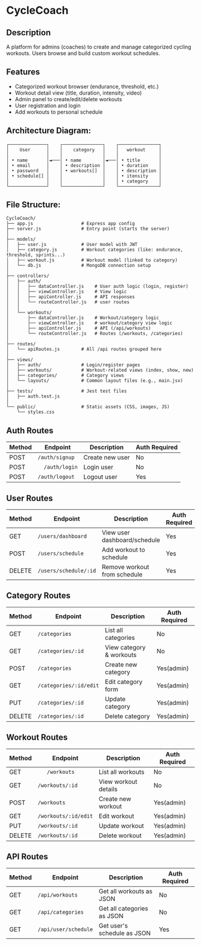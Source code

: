 # CycleCoach


## Description
A platform for admins (coaches) to create and manage categorized cycling workouts. Users browse and build custom workout schedules.


## Features
- Categorized workout browser (endurance, threshold, etc.)
- Workout detail view (title, duration, intensity, video)
- Admin panel to create/edit/delete workouts
- User registration and login
- Add workouts to personal schedule



## Architecture Diagram:
```
┌──────────────┐    ┌───────────────┐    ┌───────────────┐
│    User      │    │    category   │    │   workout     │
│              │    │               │    │               │
│ • name       │◄───│ • name        │◄───│ • title       │
│ • email      │    │ • description │    │ • duration    │
│ • password   │    │ • workouts[]  │    │ • description │
│ • schedule[] │    │               │    │ • itensity    │
│              │    │               │    │ • category    │
└──────────────┘    └───────────────┘    └───────────────┘
```

## File Structure:
```
CycleCoach/
├── app.js                  # Express app config
├── server.js               # Entry point (starts the server)
│
├── models/
│   ├── user.js             # User model with JWT
│   ├── category.js         # Workout categories (like: endurance, threshold, sprints...)
│   ├── workout.js          # Workout model (linked to category)
│   └── db.js               # MongoDB connection setup
│
├── controllers/
│   ├── auth/
│   │   ├── dataController.js    # User auth logic (login, register)
│   │   ├── viewController.js    # View logic
│   │   ├── apiController.js     # API responses
│   │   └── routeController.js   # user routes
│   │
│   └── workouts/
│       ├── dataController.js    # Workout/category logic
│       ├── viewController.js    # workout/category view logic
│       ├── apiController.js     # API (/api/workouts)
│       └── routeController.js   # Routes (/workouts, /categories)
│
├── routes/
│   └── apiRoutes.js        # All /api routes grouped here
│
├── views/
│   ├── auth/               # Login/register pages
│   ├── workouts/           # Workout-related views (index, show, new)
│   ├── categories/         # Category views
│   └── layouts/            # Common layout files (e.g., main.jsx)
│
├── tests/                  # Jest test files
│   ├── auth.test.js
│
└── public/                 # Static assets (CSS, images, JS)
    └── styles.css
```

## Auth Routes
| Method | Endpoint | Description | Auth Required |
|--------|----------|-------------|---------------|
| POST | `/auth/signup` | Create new user | No |
| POST | `	/auth/login` | Login user | No |
| POST | `/auth/logout` | Logout user | Yes |


## User Routes
| Method | Endpoint | Description | Auth Required |
|--------|----------|-------------|---------------|
| GET | `/users/dashboard` | View user dashboard/schedule | Yes |
| POST | `/users/schedule` | Add workout to schedule | Yes |
| DELETE | `/users/schedule/:id` | Remove workout from schedule | Yes |

## Category Routes
| Method | Endpoint | Description | Auth Required |
|--------|----------|-------------|---------------|
| GET | `/categories` | List all categories | No |
| GET | `/categories/:id` | View category & workouts | No |
| POST | `/categories` |Create new category | Yes(admin) |
| GET | `/categories/:id/edit` | Edit category form | Yes(admin) |
| PUT | `/categories/:id` | Update category | Yes(admin) |
| DELETE | `/categories/:id` | Delete category | Yes(admin) |

## Workout Routes
| Method | Endpoint | Description | Auth Required |
|--------|----------|-------------|---------------|
| GET | `	/workouts` | List all workouts | No |
| GET | `/workouts/:id` | View workout details | No |
| POST | `/workouts` | Create new workout | Yes(admin) |
| GET | `/workouts/:id/edit` | Edit workout | Yes(admin) |
| PUT | `/workouts/:id` | Update workout | Yes(admin) |
| DELETE | `/workouts/:id` | 	Delete workout | Yes(admin) |

## API Routes
| Method | Endpoint | Description | Auth Required |
|--------|----------|-------------|---------------|
| GET | `/api/workouts` | Get all workouts as JSON | No |
| GET | `/api/categories` | 	Get all categories as JSON | No |
| GET | `/api/user/schedule` | Get user's schedule as JSON| Yes |
